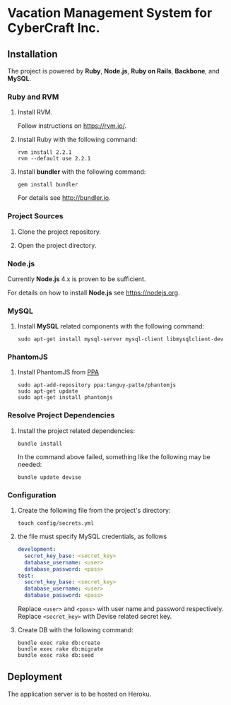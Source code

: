 #   Vacation Management System for CyberCraft Inc.

##  Installation
The project is powered by **Ruby**, **Node.js**, **Ruby on Rails**, **Backbone**, and **MySQL**.


### Ruby and RVM
1.  Install RVM.

    Follow instructions on https://rvm.io/.

2.  Install Ruby with the following command:
    ```
    rvm install 2.2.1
    rvm --default use 2.2.1
    ```

3.  Install **bundler** with the following command:
    ```
    gem install bundler
    ```
    For details see http://bundler.io.


### Project Sources
1.  Clone the project repository.

2.  Open the project directory.


### Node.js
Currently **Node.js** 4.x is proven to be sufficient.

For details on how to install **Node.js** see https://nodejs.org.


### MySQL
1.  Install **MySQL** related components with the following command:
    ```
    sudo apt-get install mysql-server mysql-client libmysqlclient-dev
    ```

### PhantomJS
1.  Install PhantomJS from [PPA](https://launchpad.net/~tanguy-patte/+archive/ubuntu/phantomjs)
    ```
    sudo apt-add-repository ppa:tanguy-patte/phantomjs
    sudo apt-get update
    sudo apt-get install phantomjs
    ```


### Resolve Project Dependencies
1.  Install the project related dependencies:
    ```
    bundle install
    ```
    In the command above failed, something like the following may be needed:
    ```
    bundle update devise
    ```

### Configuration
1.  Create the following file from the project's directory:
    ```
    touch config/secrets.yml
    ```

2.  the file must specify MySQL credentials, as follows
    ```yaml
    development:
      secret_key_base: <secret_key>
      database_username: <user>
      database_password: <pass>
    test:
      secret_key_base: <secret_key>
      database_username: <user>
      database_password: <pass>
    ```
    Replace `<user>` and `<pass>` with user name and password respectively.
    Replace `<secret_key>` with Devise related secret key.

3.  Create DB with the following command:
    ```
    bundle exec rake db:create
    bundle exec rake db:migrate
    bundle exec rake db:seed
    ```

##  Deployment
The application server is to be hosted on Heroku.
